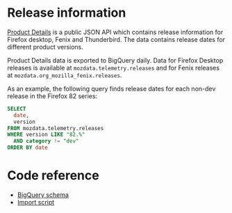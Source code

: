 # Release information

[Product Details] is a public JSON API which contains release information for Firefox desktop, Fenix and Thunderbird. The data contains release dates for different product versions.

Product Details data is exported to BigQuery daily. Data for Firefox Desktop releases is available at `mozdata.telemetry.releases` and for Fenix releases at `mozdata.org_mozilla_fenix.releases`.

As an example, the following query finds release dates for each non-dev release in the Firefox 82 series:

```sql
SELECT
  date,
  version
FROM mozdata.telemetry.releases
WHERE version LIKE "82.%"
  AND category != "dev"
ORDER BY date
```

# Code reference

- [BigQuery schema](https://github.com/mozilla/bigquery-etl/blob/main/sql/moz-fx-data-shared-prod/telemetry_derived/releases_v1/schema.yaml)
- [Import script](https://github.com/mozilla/bigquery-etl/blob/main/sql/moz-fx-data-shared-prod/telemetry_derived/releases_v1/query.py)

[product details]: https://product-details.mozilla.org/1.0

